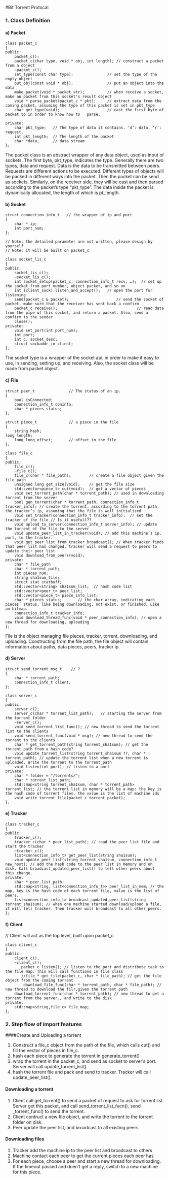 #Bit Torrent Protocal
### 1.  Class Definition
 
#### a) Packet

	class packet_c
	{
	public:
		packet_c();
		packet_c(char type, void * obj, int length); // construct a packet from a object 
		~packet_c();
		set_type(const char type);               // set the type of the empty object
		put_obj(const void * obj);               // put an object into the data
		make_packet(void * packet_str);          // when receive a socket, make an packet from this socket's result object
		void * parse_packet(packet_c * pkt);     // extract data from the coming packet, assuming the type of this packet is set in pkt_type
		char get_type(void);                     // cast the first byte of packet to in order to know how to   parse.
	        
	private:
		char pkt_type;   // The type of data it contains. ‘d’: data. ’r’: request. 
 		int pkt_length;  // The length of the packet
		char *data;      // data stream
	};

The packet class is an abstract wrapper of any data object, used as input of sockets. The first byte, pkt_type,
 indicates the type. Generally there are two types, data and request. Data is the data to be transmitted between peers. Requests are different actions to be executed. Different types of objects will be packed in different ways into the packet. Then the packet can be send as sockets. Similarly, on the receiver side, they will be cast and then parsed according to the packet’s type “pkt_type”. The data inside the packet is dynamically allocated, the length of which is pt_length.   

#### b)  Socket
	struct connection_info_t   // the wrapper of ip and port
	{
		char * ip;
		int port_num;
	};
	
	// Note: the detailed parameter are not written, please design by yourself
	// Note: it will be built on packet_c
	
	class socket_lis_c
	{
	public:
		socket_lis_c();
		~socket_lis_c();
		int socket_setup(packet_c, connection_info_t recv, …);  // set up the socket from port number, object packet, and so on	
		int (client_sock) listen_and_accept();   // open the port for listening
		send(packet_c & packet); 				     // send the socket of packet, make sure that the receiver has sent back a confirm
		packet_c receive();                                   // read data from the pipe of this socket, and return a packet. Also, send a confirm to the sender 
		close();
	private:
		void set_port(int port_num);
		int port;
		int c, socket_desc;
		struct sockaddr_in client;
	};
The socket type is a wrapper of the socket api, in order to make it easy to use, in sending, setting up, and receiving. Also, the socket class will be made from packet object. 

#### c) File

	struct peer_t               // The status of an ip.
	{
		bool isConnected;
		connection_info_t conInfo;
		char * pieces_status;
	};
	
	struct piece_t              // a piece in the file
	{
		string hash;
	long length;    
		long long offset;       // offset in the file
	};
	
	class file_c                 
	{ 
	public:
		file_c();
		~file_c();
		file_c(char * file_path);        // create a file object given the file path
		unsigned long get_size(void);    // get the file size
		std::vector<piece_t> cut(void);  // get a vector of pieces
		void set_torrent_path(char * torrent_path); // used in downloading torrent from the server  
		bool gen_torrent(char * torrent_path, connection_info_t tracker_info); // create the torrent, according to the torrent path, the tracker’s ip, assuming that the file is well initialized
		void set_tracker(connection_info_t tracker_info);  // set the tracker of the file // Is it usefull??
		void upload_to_server(connection_info_t server_info); // update the torrent of the file to the server
		void update_peer_list_in_tracker(void); // add this machine’s ip, port, to the tracker. 
		void get_peer_list_from_tracker_broadcast(); // When tracker finds that peer list has changed, tracker will send a request to peers to update their peer list
		void download_from_peers(void); 
	private:
		char * file_path
		char * torrent_path;
		int pieces_num;
		string sha1sum_file;
		struct stat statbuff;
		std::vector<string> sha1sum_list;  // hash code list
		std::vector<peer_t> peer_list;     
		std::vector<piece_t> piece_info_list;
		char * pieces_status;       // the char array, indicating each pieces’ status, like being downloading, not exist, or finished. Like an bitmap.
		connection_info_t tracker_info;
		void download_thread_func(void * peer_connection_info); // open a new thread for downloading, uploading
	};

File is the object managing file pieces, tracker, torrent, downloading, and uploading. Constructing from the file path, the file object will contain information about paths, data pieces, peers, tracker ip.  

#### d) Server

	struct send_torrent_msg_t    // ?
	{
		char * torrent_path;
		connection_info_t client;
	};
	
	class server_c
	{
	public:
		server_c();
		server_c(char * torrent_list_path);   // starting the server from the torrent folder
		~server_c();
		void send_torrent_list_func(); // new thread to send the torrent list to the clients
		void send_torrent_func(void * msg); // new thread to send the torrent to the clients
		char * get_torrent_path(string torrent_sha1sum); // get the torrent path from a hash code?
		void update_torrent_list(string torrent_sha1sum ??, char * torrent_path); // update the torrent list when a new torrent is uploaded. Write the torrent to the torrent_path
		void listen(int port); // listen to a port
	private:
		char * folder = "/torrents/";
		char * torrent_list_path;
		std::map<string torrent_sha1sum, char * torrent_path> torrent_list; // the torrent list in memory will be a map: the key is the hash code of torrent files, the value is the list of machine ids
		void write_torrent_file(packet_c torrent_packet);
	};

#### e) Tracker

	class tracker_c
	{
	public:
		tracker_c();
		tracker_c(char * peer_list_path); // read the peer list file and start the tracker 
		~tracker_c();
		list<connection_info_t> get_peer_list(string sha1sum);
		void update_peer_list(string torrent_sha1sum, connection_info_t new_host); // add the hash code to the peer list in memory and on disk. Call broadcast_updated_peer_list() to tell other peers about this change.
	private:
		char * peer_list_path;
		std::map<string, list<connection_info_t>> peer_list_in_mem; // the map, key is the hash code of each torrent file, value is the list of peers.
		list<connection_info_t> broadcast_updated_peer_list(string torrent_sha1sum); // when one machine started download/upload a file, it will tell tracker. Then tracker will broadcast to all other peers.
	};


#### f) Client
// Client will act as the top level, built upon packet_c

	class client_c
	{
	public:
		client_c();
		~client_c();
	       packet_c listen(); // listen to the port and distribute task to the file map. This will call functions in file class
	       //file * get_file(packet_c, char * file_path); // get the file object from the coming torrent
	        download_file_func(char * torrent_path, char * file_path); // new thread to download the filr,given the torrent path
		download_torrent_func(char * torrent_path); // new thread to get a torrent from the server., and write to the disk
	private:
		std::map<string,file_c> file_map;
	};

### 2. Step flow of import features
####Create and Uploading a torrent
1) Construct a file_c object from the path of the file, which calls cut() and fill the vector of pieces in file_c.
2) hash each piece to generate the torrent in generate_torrent()
3) wrap the torrent in the packet_c, and send as socket to server’s port. Server will call update_torrent_list(). 
4) hash the torrent file and pack and send to tracker. Tracker will call update_peer_list().
 
#### Downloading a torrent
1) Client call get_torrent() to send a packet of request to ask for torrent list. Server get this packet, and call send_torrent_list_fucn(), send _torrent_func() to send the torrent.
2) Client contruct a new file object, and write the torrent to the torrent folder on disk.
3) Peer update the peer list, and broadcast to all existing peers

####  Downloading files
1) Tracker add the machine ip to the peer list and broadcast to others
2) Machine contact each peer to get the current pieces each peer has
3) For each piece, choose a peer and start a new thread for downloading. If the timeout passed and doen’t get a reply, switch to a new machine for this piece.

